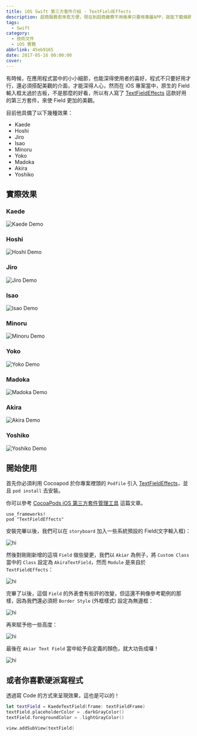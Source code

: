 ```yaml
---
title: iOS Swift 第三方套件介紹 - TextFieldEffects
description: 超商服務愈來愈方便，現在到超商繳費不用帳單只要用專屬APP，就能下載條碼直接繳費 ...
tags:
  - Swift
category:
  - 技術文件
  - iOS 實務
abbrlink: 45eb9165
date: 2017-05-16 00:00:00
cover:
---
```


有時候，在應用程式當中的小小細節，也能深得使用者的喜好，程式不只要好用才行，還必須搭配美觀的介面，才能深得人心，然而在 iOS 專案當中，原生的 Field 輸入框太過於古板，不是那麼的好看，所以有人寫了 [TextFieldEffects](https://github.com/raulriera/TextFieldEffects) 這款好用的第三方套件，來使 Field 更加的美觀。

目前他具備了以下幾種效果：

- Kaede
- Hoshi
- Jiro
- Isao
- Minoru
- Yoko
- Madoka
- Akira
- Yoshiko

## 實際效果

### Kaede
![Kaede Demo](https://github.com/raulriera/TextFieldEffects/raw/master/Screenshots/Kaede.gif)

### Hoshi
![Hoshi Demo](https://github.com/raulriera/TextFieldEffects/raw/master/Screenshots/Hoshi.gif)

### Jiro
![Jiro Demo](https://github.com/raulriera/TextFieldEffects/raw/master/Screenshots/Jiro.gif)

### Isao
![Isao Demo](https://github.com/raulriera/TextFieldEffects/raw/master/Screenshots/Isao.gif)

### Minoru
![Minoru Demo](https://github.com/raulriera/TextFieldEffects/raw/master/Screenshots/Minoru.gif)

### Yoko
![Yoko Demo](https://github.com/raulriera/TextFieldEffects/raw/master/Screenshots/Yoko.gif)

### Madoka
![Madoka Demo](https://github.com/raulriera/TextFieldEffects/raw/master/Screenshots/Madoka.gif)

### Akira
![Akira Demo](https://github.com/raulriera/TextFieldEffects/raw/master/Screenshots/Akira.gif)

### Yoshiko
![Yoshiko Demo](https://github.com/raulriera/TextFieldEffects/raw/master/Screenshots/Yoshiko.gif)

## 開始使用

首先你必須利用 Cocoapod 於你專案裡頭的 `Podfile` 引入 [TextFieldEffects](https://github.com/raulriera/TextFieldEffects)，並且 `pod install` 去安裝。

你可以參考 [CocoaPods iOS 第三方套件管理工具](https://kantai235.github.io/posts/CocoaPodsBasic/) 這篇文章。

```pod
use_frameworks!
pod "TextFieldEffects"
```

安裝完畢以後，我們可以在 `storyboard` 加入一些系統預設的 Field(文字輸入框)：

![hi](http://imgur.com/LtqvVGp.png)

然後對剛剛新增的這項 `Field` 做些變更，我們以 `Akiar` 為例子，將 `Custom Class` 當中的 `Class` 設定為 `AkiraTextField`，然而 `Module` 是來自於 `TextFieldEffects`：

![hi](http://imgur.com/m2N7jyX.png)

完畢了以後，這個 `Field` 的外表會有些許的改變，但這還不夠像參考範例的那樣，因為我們還必須把 `Border Style` (外框樣式) 設定為無邊框：

![hi](http://imgur.com/vIfU3ea.png)

再來賦予他一些高度：

![hi](http://imgur.com/h2b6fha.png)

最後在 `Akiar Text Field` 當中給予自定義的顏色，就大功告成囉！

![hi](http://imgur.com/9thF0ys.png)


## 或者你喜歡硬派寫程式

透過寫 Code 的方式來呈現效果，這也是可以的！

```swift
let textField = KaedeTextField(frame: textFieldFrame)
textField.placeholderColor = .darkGrayColor()
textField.foregroundColor = .lightGrayColor()

view.addSubView(textField)
```